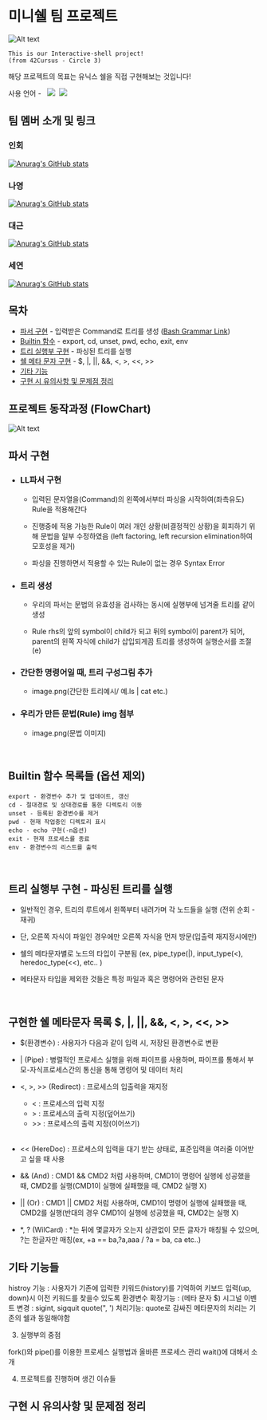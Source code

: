 # 미니쉘 팀 프로젝트
![Alt text](minishell.png)
    
    This is our Interactive-shell project!
    (from 42Cursus - Circle 3)

해당 프로젝트의 목표는 유닉스 쉘을 직접 구현해보는 것입니다!<br/>

사용 언어 -  &nbsp; <img src="https://img.shields.io/badge/C-3178C6?style=flat"/> &nbsp;<img src="https://img.shields.io/badge/Makefile-3178C6?style=flat"/>



## 팀 멤버 소개 및 링크<br/>
### 인회<br/>
<a href="https://github.com/inhoekim">![Anurag's GitHub stats](https://github-readme-stats.vercel.app/api?username=inhoekim&locale=kr&show_icons=true&theme=dark&card_width=5&card_height=5) </a><br/>

### 나영<br/>
<a href="https://github.com/wwwlnyy">![Anurag's GitHub stats](https://github-readme-stats.vercel.app/api?username=wwwlnyy&locale=kr&show_icons=true&theme=dark&card_width=5&card_height=5)</a><br/>

### 대근<br/>
<a href="https://github.com/songdaegeun">![Anurag's GitHub stats](https://github-readme-stats.vercel.app/api?username=songdaegeun&locale=kr&show_icons=true&theme=dark&card_width=5&card_height=5)</a><br/>

### 세연<br/>
<a href="https://github.com/seyeon22222">![Anurag's GitHub stats](https://github-readme-stats.vercel.app/api?username=seyeon22222&locale=kr&show_icons=true&theme=dark&card_width=5&card_height=5)</a><br/>


## 목차
- [파서 구현](#파서-구현) - 입력받은 Command로 트리를 생성 (<a href="https://pubs.opengroup.org/onlinepubs/009604499/utilities/xcu_chap02.html#tag_02_10_02">Bash Grammar Link</a>) 
- [Builtin 함수](#builtin-함수-목록들-옵션-제외) - export, cd, unset, pwd, echo, exit, env
- [트리 실행부 구현](#트리-실행부-구현---파싱된-트리를-실행) - 파싱된 트리를 실행
- [쉘 메타 문자 구현](#구현한-쉘-메타문자-목록) - $, |, ||, &&, <, >, <<, >>
- [기타 기능](#기타-기능들)
- [구현 시 유의사항 및 문제점 정리](#구현-시-유의사항-및-문제점-정리)


## 프로젝트 동작과정 (FlowChart)
![Alt text](FlowChart.png)

## 파서 구현
- ### LL파서 구현
    - 입력된 문자열을(Command)의 왼쪽에서부터 파싱을 시작하여(좌측유도) Rule을 적용해간다
    
    - 진행중에 적용 가능한 Rule이 여러 개인 상황(비결정적인 상황)을 회피하기 위해 문법을 일부 수정하였음 (left factoring, left recursion elimination하여 모호성을 제거)
    
    - 파싱을 진행하면서 적용할 수 있는 Rule이 없는 경우 Syntax Error
        
- ### 트리 생성
    - 우리의 파서는 문법의 유효성을 검사하는 동시에 실행부에 넘겨줄 트리를 같이 생성

    - Rule rhs의 앞의 symbol이 child가 되고 뒤의 symbol이 parent가 되어, parent의 왼쪽 자식에 child가 삽입되게끔 트리를 생성하여 실행순서를 조절
    (e)

- ### 간단한 명령어일 때, 트리 구성그림 추가
    - image.png(간단한 트리예시/ 예.ls | cat etc.)
- ### 우리가 만든 문법(Rule) img 첨부
    - image.png(문법 이미지)

<br/>

## Builtin 함수 목록들 (옵션 제외)
    export - 환경변수 추가 및 업데이트, 갱신
    cd - 절대경로 및 상대경로를 통한 디렉토리 이동
    unset - 등록된 환경변수를 제거
    pwd - 현재 작업중인 디렉토리 표시
    echo - echo 구현(-n옵션)
    exit - 현재 프로세스를 종료
    env - 환경변수의 리스트를 출력
<br/>

## 트리 실행부 구현 - 파싱된 트리를 실행
- 일반적인 경우, 트리의 루트에서 왼쪽부터 내려가며 각 노드들을 실행 (전위 순회 - 재귀)

- 단, 오른쪽 자식이 파일인 경우에만 오른쪽 자식을 먼저 방문(입출력 재지정시에만)

- 쉘의 메타문자별로 노드의 타입이 구분됨 (ex, pipe_type(|), input_type(<), heredoc_type(<<), etc.. )

- 메타문자 타입을 제외한 것들은 특정 파일과 혹은 명령어와 관련된 문자

<br/>

## 구현한 쉘 메타문자 목록 $, |, ||, &&, <, >, <<, >>
- $(환경변수) : 사용자가 다음과 같이 입력 시, 저장된 환경변수로 변환

- | (Pipe) : 병렬적인 프로세스 실행을 위해 파이프를 사용하며, 파이프를 통해서 부모-자식프로세스간의 통신을 통해 명령어 및 데이터 처리

- <, >, >> (Redirect) : 프로세스의 입출력을 재지정
    - < : 프로세스의 입력 지정
    - \> : 프로세스의 출력 지정(덮어쓰기)
    - \>\> : 프로세스의 출력 지정(이어쓰기)<br/><br/>

- << (HereDoc) : 프로세스의 입력을 대기 받는 상태로, 표준입력을 여러줄 이어받고 싶을 때 사용

- && (And) : CMD1 && CMD2 처럼 사용하며, CMD1이 명령어 실행에 성공했을 때, CMD2를 실행(CMD1이 실행에 실패했을 때, CMD2 실행 X)
- || (Or) : CMD1 || CMD2 처럼 사용하며, CMD1이 명령어 실행에 실패했을 때, CMD2를 실행(반대의 경우 CMD1이 실행에 성공했을 때, CMD2는 실행 X)

- \*, ? (WilCard) : \*는 뒤에 몇글자가 오는지 상관없이 모든 글자가 매칭될 수 있으며, ?는 한글자만 매칭(ex, \+a == ba,?a,aaa  / ?a = ba, ca etc..)


## 기타 기능들


histroy 기능 : 사용자가 기존에 입력한 키워드(history)를 기억하여 키보드 입력(up, down)시 이전 키워드를 찾을수 있도록
환경변수 확장기능 :  (메타 문자 $)
시그널 이벤트 변경 : sigint, sigquit
quote(", ') 처리기능: quote로 감싸진 메타문자의 처리는 기존의 쉘과 동일해야함


3. 실행부의 중점

fork()와 pipe()를 이용한 프로세스 실행법과 올바른 프로세스 관리 wait()에 대해서 소개

4. 프로젝트를 진행하며 생긴 이슈들

## 구현 시 유의사항 및 문제점 정리

